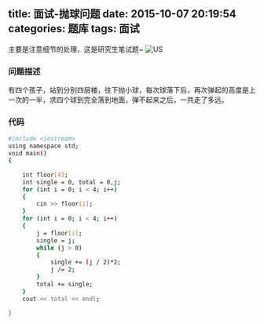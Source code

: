 title: 面试-抛球问题
date: 2015-10-07 20:19:54
categories: 题库
tags: 面试
---
主要是注意细节的处理，这是研究生笔试题~
![US](http://7xn88r.com1.z0.glb.clouddn.com/Yellowstone%20National%20Park,%20U.S..jpg)
<!--more-->
### 问题描述
有四个孩子，站到分别四层楼，往下抛小球，每次球落下后，再次弹起的高度是上一次的一半，求四个球到完全落到地面，弹不起来之后，一共走了多远。
### 代码
```bash
#include <iostream>
using namespace std;
void main()
{

    int floor[4];
    int single = 0, total = 0,j;
    for (int i = 0; i < 4; i++)
    {
        cin >> floor[i];
    }
    for (int i = 0; i < 4; i++)
    {
        j = floor[i];
        single = j;
        while (j > 0)
        {
            single += (j / 2)*2;
            j /= 2;
        }
        total += single;
    }
    cout << total << endl;

}
```